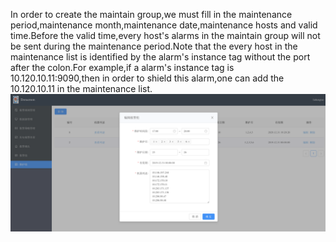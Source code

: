 In order to create the maintain group,we must fill in the maintenance period,maintenance month,maintenance date,maintenance hosts and valid time.Before the valid time,every host's alarms in the maintain group will not be sent during the maintenance period.Note that the every host in the maintenance list is identified by the alarm's instance tag without the port after the colon.For example,if a alarm's instance tag is 10.120.10.11:9090,then in order to shield this alarm,one can add the 10.120.10.11 in the maintenance list.  
![maintaingroup](docs/images/maintaingroup.png)
